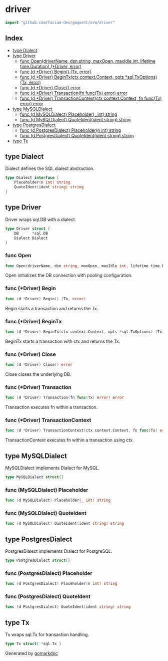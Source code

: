 <!-- Code generated by gomarkdoc. DO NOT EDIT -->

# driver

```go
import "github.com/faciam-dev/goquent/orm/driver"
```

## Index

- [type Dialect](<#Dialect>)
- [type Driver](<#Driver>)
  - [func Open\(driverName, dsn string, maxOpen, maxIdle int, lifetime time.Duration\) \(\*Driver, error\)](<#Open>)
  - [func \(d \*Driver\) Begin\(\) \(Tx, error\)](<#Driver.Begin>)
  - [func \(d \*Driver\) BeginTx\(ctx context.Context, opts \*sql.TxOptions\) \(Tx, error\)](<#Driver.BeginTx>)
  - [func \(d \*Driver\) Close\(\) error](<#Driver.Close>)
  - [func \(d \*Driver\) Transaction\(fn func\(Tx\) error\) error](<#Driver.Transaction>)
  - [func \(d \*Driver\) TransactionContext\(ctx context.Context, fn func\(Tx\) error\) error](<#Driver.TransactionContext>)
- [type MySQLDialect](<#MySQLDialect>)
  - [func \(d MySQLDialect\) Placeholder\(\_ int\) string](<#MySQLDialect.Placeholder>)
  - [func \(d MySQLDialect\) QuoteIdent\(ident string\) string](<#MySQLDialect.QuoteIdent>)
- [type PostgresDialect](<#PostgresDialect>)
  - [func \(d PostgresDialect\) Placeholder\(n int\) string](<#PostgresDialect.Placeholder>)
  - [func \(d PostgresDialect\) QuoteIdent\(ident string\) string](<#PostgresDialect.QuoteIdent>)
- [type Tx](<#Tx>)


<a name="Dialect"></a>
## type Dialect

Dialect defines the SQL dialect abstraction.

```go
type Dialect interface {
    Placeholder(n int) string
    QuoteIdent(ident string) string
}
```

<a name="Driver"></a>
## type Driver

Driver wraps sql.DB with a dialect.

```go
type Driver struct {
    DB      *sql.DB
    Dialect Dialect
}
```

<a name="Open"></a>
### func Open

```go
func Open(driverName, dsn string, maxOpen, maxIdle int, lifetime time.Duration) (*Driver, error)
```

Open initializes the DB connection with pooling configuration.

<a name="Driver.Begin"></a>
### func \(\*Driver\) Begin

```go
func (d *Driver) Begin() (Tx, error)
```

Begin starts a transaction and returns the Tx.

<a name="Driver.BeginTx"></a>
### func \(\*Driver\) BeginTx

```go
func (d *Driver) BeginTx(ctx context.Context, opts *sql.TxOptions) (Tx, error)
```

BeginTx starts a transaction with ctx and returns the Tx.

<a name="Driver.Close"></a>
### func \(\*Driver\) Close

```go
func (d *Driver) Close() error
```

Close closes the underlying DB.

<a name="Driver.Transaction"></a>
### func \(\*Driver\) Transaction

```go
func (d *Driver) Transaction(fn func(Tx) error) error
```

Transaction executes fn within a transaction.

<a name="Driver.TransactionContext"></a>
### func \(\*Driver\) TransactionContext

```go
func (d *Driver) TransactionContext(ctx context.Context, fn func(Tx) error) error
```

TransactionContext executes fn within a transaction using ctx.

<a name="MySQLDialect"></a>
## type MySQLDialect

MySQLDialect implements Dialect for MySQL.

```go
type MySQLDialect struct{}
```

<a name="MySQLDialect.Placeholder"></a>
### func \(MySQLDialect\) Placeholder

```go
func (d MySQLDialect) Placeholder(_ int) string
```



<a name="MySQLDialect.QuoteIdent"></a>
### func \(MySQLDialect\) QuoteIdent

```go
func (d MySQLDialect) QuoteIdent(ident string) string
```



<a name="PostgresDialect"></a>
## type PostgresDialect

PostgresDialect implements Dialect for PostgreSQL.

```go
type PostgresDialect struct{}
```

<a name="PostgresDialect.Placeholder"></a>
### func \(PostgresDialect\) Placeholder

```go
func (d PostgresDialect) Placeholder(n int) string
```



<a name="PostgresDialect.QuoteIdent"></a>
### func \(PostgresDialect\) QuoteIdent

```go
func (d PostgresDialect) QuoteIdent(ident string) string
```



<a name="Tx"></a>
## type Tx

Tx wraps sql.Tx for transaction handling.

```go
type Tx struct{ *sql.Tx }
```

Generated by [gomarkdoc](<https://github.com/princjef/gomarkdoc>)
